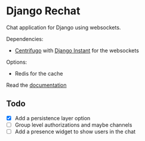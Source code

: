 # Django Rechat

Chat application for Django using websockets.

Dependencies:

- [Centrifugo](https://github.com/centrifugal/centrifugo) with 
[Django Instant](https://github.com/synw/django-instant) for the websockets

Options:

- Redis for the cache

Read the [documentation](http://django-rechat.readthedocs.io/en/latest/)

## Todo

- [x] Add a persistence layer option
- [ ] Group level authorizations and maybe channels
- [ ] Add a presence widget to show users in the chat
